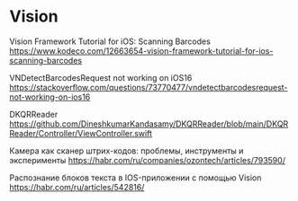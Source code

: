 #  Vision

Vision Framework Tutorial for iOS: Scanning Barcodes
https://www.kodeco.com/12663654-vision-framework-tutorial-for-ios-scanning-barcodes

VNDetectBarcodesRequest not working on iOS16
https://stackoverflow.com/questions/73770477/vndetectbarcodesrequest-not-working-on-ios16

DKQRReader
https://github.com/DineshkumarKandasamy/DKQRReader/blob/main/DKQRReader/Controller/ViewController.swift

Камера как сканер штрих-кодов: проблемы, инструменты и эксперименты
https://habr.com/ru/companies/ozontech/articles/793590/

Распознание блоков текста в IOS-приложении с помощью Vision
https://habr.com/ru/articles/542816/
